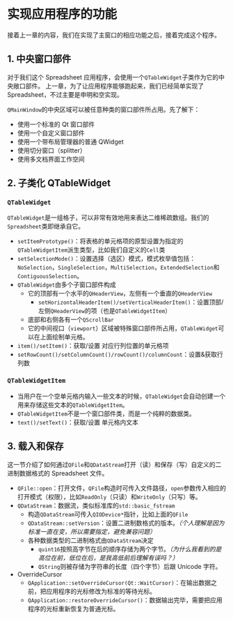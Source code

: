 # 实现应用程序的功能
接着上一章的内容，我们在实现了主窗口的相应功能之后，接着完成这个程序。

## 1. 中央窗口部件
对于我们这个 Spreadsheet 应用程序，会使用一个`QTableWidget`子类作为它的中央敞口部件。
上一章，为了让应用程序能够跑起来，我们已经简单实现了 Spreadsheet，不过主要是申明和空实现。

`QMainWindow`的中央区域可以被任意种类的窗口部件所占用。先了解下：
+ 使用一个标准的 Qt 窗口部件
+ 使用一个自定义窗口部件
+ 使用一个带布局管理器的普通 QWidget
+ 使用切分窗口（splitter）
+ 使用多文档界面工作空间

## 2. 子类化 QTableWidget
### `QTableWidget`
`QTableWidget`是一组格子，可以非常有效地用来表达二维稀疏数组。我们的`Spreadsheet`类即继承自它。
+ `setItemPrototype()`：将表格的单元格项的原型设置为指定的`QTableWidgetItem`派生类型，比如我们自定义的`Cell`类
+ `setSelectionMode()`：设置选择（选区）模式，模式枚举值包括：`NoSelection`，`SingleSelection`，`MultiSelection`，`ExtendedSelection`和`ContiguousSelection`。
+ `QTableWidget`由多个子窗口部件构成
  + 它的顶部有一个水平的`QHeaderView`，左侧有一个垂直的`QHeaderView`
    + `setHorizontalHeaderItem()/setVerticalHeaderItem()`：设置顶部/左侧`QHeaderView`的项（也是`QTableWidgetItem`）
  + 底部和右侧各有一个`QScrollBar`
  + 它的中间视口（`viewport`）区域被特殊窗口部件所占用，`QTableWidget`可以在上面绘制单元格。
+ `item()/setItem()`：获取/设置 对应行列位置的单元格项
+ `setRowCount()/setColumnCount()/rowCount()/columnCount`：设置&获取行列数

### `QTableWidgetItem`
+ 当用户在一个空单元格内输入一些文本的时候，`QTableWidget`会自动创建一个用来存储这些文本的`QTableWidgetItem`。
+ `QTableWidgetItem`不是一个窗口部件类，而是一个纯粹的数据类。
+ `text()/setText()`：获取/设置 单元格内文本

## 3. 载入和保存
这一节介绍了如何通过`QFile`和`QDataStream`打开（读）和保存（写）自定义的二进制数据格式的 Spreadsheet 文件。
+ `QFile::open`：打开文件，`QFile`构造时可传入文件路径，`open`参数传入相应的打开模式（权限），比如`ReadOnly`（只读）和`WriteOnly`（只写）等。
+ `QDataStream`：数据流，类似标准库的`std::basic_fstream`
  + 构造`QDataStream`可传入`QIODevice*`指针，比如上面的`QFile`
  + `QDataStream::setVersion`：设置二进制数格式的版本。*（个人理解是因为标准一直在变，所以需要指定，避免兼容问题）*
  + 各种数据类型的二进制格式由`QDataStream`决定
    + `quint16`按照高字节在后的顺序存储为两个字节。*（为什么我看到的是高位在前，低位在后，是我高低前后理解有误吗？）*
    + `QString`则被存储为字符串的长度（四个字节）后跟 Unicode 字符。
+ OverrideCursor
  + `QApplication::setOverrideCursor(Qt::WaitCursor)`：在输出数据之前，把应用程序的光标修改为标准的等待光标。
  + `QApplication::restoreOverrideCursor()`：数据输出完毕，需要把应用程序的光标重新恢复为普通光标。